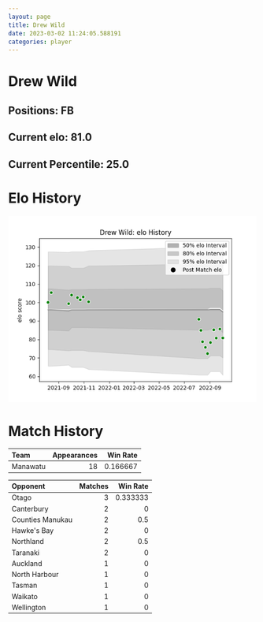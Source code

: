 ```yaml
---  
layout: page  
title: Drew Wild  
date: 2023-03-02 11:24:05.588191  
categories: player  
---
```

# Drew Wild

## Positions: FB

## Current elo: 81.0

## Current Percentile: 25.0

# Elo History


![elo history](history_DrewWild.png)
# Match History


| Team     |   Appearances |   Win Rate |
|:---------|--------------:|-----------:|
| Manawatu |            18 |   0.166667 |

| Opponent         |   Matches |   Win Rate |
|:-----------------|----------:|-----------:|
| Otago            |         3 |   0.333333 |
| Canterbury       |         2 |   0        |
| Counties Manukau |         2 |   0.5      |
| Hawke's Bay      |         2 |   0        |
| Northland        |         2 |   0.5      |
| Taranaki         |         2 |   0        |
| Auckland         |         1 |   0        |
| North Harbour    |         1 |   0        |
| Tasman           |         1 |   0        |
| Waikato          |         1 |   0        |
| Wellington       |         1 |   0        |